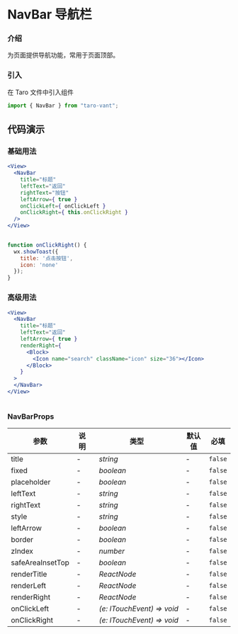 # NavBar 导航栏

### 介绍

为页面提供导航功能，常用于页面顶部。

### 引入

在 Taro 文件中引入组件

```js
import { NavBar } from "taro-vant"; 
```

## 代码演示

### 基础用法

```jsx
<View>
  <NavBar
    title="标题"
    leftText="返回"
    rightText="按钮"
    leftArrow={ true }
    onClickLeft={ onClickLeft }
    onClickRight={ this.onClickRight }
  />
</View>
 
```

```js
function onClickRight() {
  wx.showToast({
    title: '点击按钮',
    icon: 'none'
  });
} 
```

### 高级用法

```jsx
<View>
  <NavBar
    title="标题"
    leftText="返回"
    leftArrow={ true }
    renderRight={
      <Block>
        <Icon name="search" className="icon" size="36"></Icon>
      </Block>
    }
  >
  </NavBar>
</View>
 
```
### NavBarProps
| 参数 | 说明 | 类型 | 默认值 | 必填 |
| --- | --- | --- | --- | --- |
| title | - | _&nbsp;&nbsp;string<br/>_ | - | `false` |
| fixed | - | _&nbsp;&nbsp;boolean<br/>_ | - | `false` |
| placeholder | - | _&nbsp;&nbsp;boolean<br/>_ | - | `false` |
| leftText | - | _&nbsp;&nbsp;string<br/>_ | - | `false` |
| rightText | - | _&nbsp;&nbsp;string<br/>_ | - | `false` |
| style | - | _&nbsp;&nbsp;string<br/>_ | - | `false` |
| leftArrow | - | _&nbsp;&nbsp;boolean<br/>_ | - | `false` |
| border | - | _&nbsp;&nbsp;boolean<br/>_ | - | `false` |
| zIndex | - | _&nbsp;&nbsp;number<br/>_ | - | `false` |
| safeAreaInsetTop | - | _&nbsp;&nbsp;boolean<br/>_ | - | `false` |
| renderTitle | - | _&nbsp;&nbsp;ReactNode<br/>_ | - | `false` |
| renderLeft | - | _&nbsp;&nbsp;ReactNode<br/>_ | - | `false` |
| renderRight | - | _&nbsp;&nbsp;ReactNode<br/>_ | - | `false` |
| onClickLeft | - | _&nbsp;&nbsp;(e:&nbsp;ITouchEvent)&nbsp;=>&nbsp;void<br/>_ | - | `false` |
| onClickRight | - | _&nbsp;&nbsp;(e:&nbsp;ITouchEvent)&nbsp;=>&nbsp;void<br/>_ | - | `false` |

